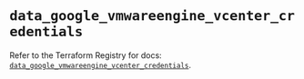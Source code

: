 # `data_google_vmwareengine_vcenter_credentials`

Refer to the Terraform Registry for docs: [`data_google_vmwareengine_vcenter_credentials`](https://registry.terraform.io/providers/hashicorp/google-beta/5.21.0/docs/data-sources/google_vmwareengine_vcenter_credentials).
